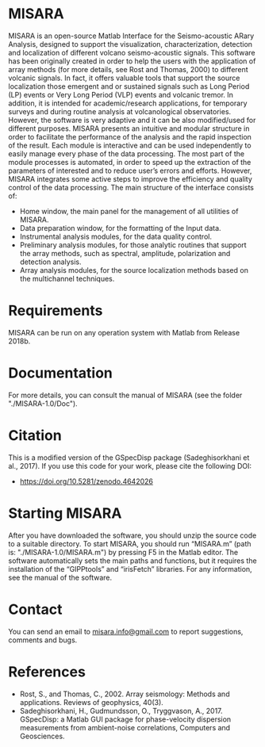 # MISARA
MISARA is an open-source Matlab Interface for the Seismo-acoustic ARary Analysis, designed to support the visualization, characterization, detection and localization of different volcano seismo-acoustic signals. This software has been originally created in order to help the users with the application of array methods (for more details, see Rost and Thomas, 2000) to different volcanic signals. In fact, it offers valuable tools that support the source localization those emergent and or sustained signals such as Long Period (LP) events or Very Long Period (VLP) events and volcanic tremor. In addition, it is intended for academic/research applications, for temporary surveys and during routine analysis at volcanological observatories. However, the software is very adaptive and it can be also modified/used for different purposes. 
MISARA presents an intuitive and modular structure in order to facilitate the performance of the analysis and the rapid inspection of the result. Each module is interactive and can be used independently to easily manage every phase of the data processing. The most part of the module processes is automated, in order to speed up the extraction of the parameters of interested and to reduce user’s errors and efforts. However, MISARA integrates some active steps to improve the efficiency and quality control of the data processing. 
The main structure of the interface consists of:

-	Home window, the main panel for the management of all utilities of MISARA.
-	Data preparation window, for the formatting of the Input data.
-	Instrumental analysis modules, for the data quality control.
-	Preliminary analysis modules, for those analytic routines that support the array methods, such as spectral, amplitude, polarization and detection analysis.
-	Array analysis modules, for the source localization methods based on the multichannel techniques.

# Requirements
MISARA can be run on any operation system with Matlab from Release 2018b.

# Documentation
For more details, you can consult the manual of MISARA (see the folder "./MISARA-1.0/Doc").

# Citation 
This is a modified version of the GSpecDisp package (Sadeghisorkhani et al., 2017).
If you use this code for your work, please cite the following DOI:
-	https://doi.org/10.5281/zenodo.4642026

# Starting MISARA
After you have downloaded the software, you should unzip the source code to a suitable directory. To start MISARA, you should run “MISARA.m” (path is: "./MISARA-1.0/MISARA.m") by pressing F5 in the Matlab editor. The software automatically sets the main paths and functions, but it requires the installation of the “GIPPtools” and “irisFetch” libraries. For any information, see the manual of the software. 

# Contact
You can send an email to misara.info@gmail.com to report suggestions, comments and bugs.

# References
-	Rost, S., and Thomas, C., 2002. Array seismology: Methods and applications. Reviews of geophysics, 40(3).
-	Sadeghisorkhani, H., Gudmundsson, O., Tryggvason, A., 2017. GSpecDisp: a Matlab GUI package for phase-velocity dispersion measurements from ambient-noise correlations, Computers and Geosciences.
